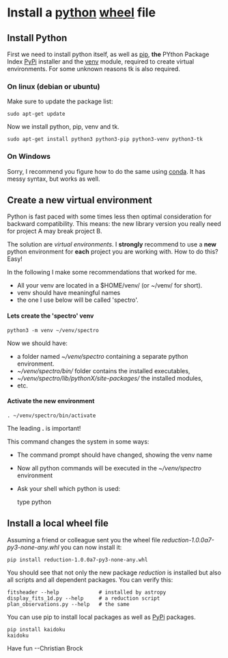 Install a [python] [wheel] file
===============================

Install Python
--------------

First we need to install python itself, as well as
[pip], **the** PYthon Package Index [PyPi] installer and the
[venv] module, required to create virtual environments.
For some unknown reasons tk is also required.


### On linux (debian or ubuntu)

Make sure to update the package list:

    sudo apt-get update

Now we install python, pip, venv and tk.

    sudo apt-get install python3 python3-pip python3-venv python3-tk


### On Windows

Sorry, I recommend you figure how to do the same using [conda].
It has messy syntax, but works as well.

Create a new virtual environment
--------------------------------

Python is fast paced with some times less then optimal consideration for backward compatibility.
This means: the new library version you really need for project A may break project B.

The solution are *virtual environments*. I **strongly** recommend to use a **new** python environment for **each** project
you are working with. How to do this? Easy!

In the following I make some recommendations that worked for me.

 * All your venv are located in a $HOME/venv/ (or ~/venv/ for short).
 * venv should have meaningful names
 * the one I use below will be called 'spectro'.

#### Lets create the 'spectro' venv

    python3 -m venv ~/venv/spectro

Now we should have:

* a folder named *~/venv/spectro* containing a separate python environment.
* *~/venv/spectro/bin/* folder contains the installed executables,
* *~/venv/spectro/lib/pythonX/site-packages/* the installed modules,
* etc.

#### Activate the new environment

    . ~/venv/spectro/bin/activate

The leading **.** is important!

This command changes the system in some ways:

* The command prompt should have changed, showing the venv name
* Now all python commands will be executed in the *~/venv/spectro* environment
* Ask your shell which python is used:

    type python

Install a local wheel file
--------------------------

Assuming a friend or colleague sent you the wheel file *reduction-1.0.0a7-py3-none-any.whl* you can now install it:

    pip install reduction-1.0.0a7-py3-none-any.whl

You should see that not only the new package *reduction* is installed but also
all scripts and all dependent packages. You can verify this:

    fitsheader --help             # installed by astropy
    display_fits_1d.py --help     # a reduction script
    plan_observations.py --help   # the same

You can use pip to install local packages as well as [PyPi] packages.

    pip install kaidoku
    kaidoku

Have fun
--Christian Brock


[conda]: https://conda.io/
[pip]: https://pypi.org/project/pip/
[PyPi]: https://pypi.org/
[python]: https://www.python.org
[venv]: https://docs.python.org/3.5/library/venv.html
[wheel]: https://www.python.org/dev/peps/pep-0427/

